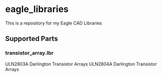 # eagle_libraries
This is a repository for my Eagle CAD Libraries

## Supported Parts
### transistor_array.lbr
ULN2803A Darlington Transistor Arrays
ULN2804A Darlington Transistor Arrays
